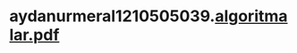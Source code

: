 # aydanurmeral1210505039.[algoritmalar.pdf](https://github.com/ayda12345/aydanurmeral1210505039./files/11180845/algoritmalar.pdf)
